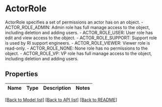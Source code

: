 # ActorRole

ActorRole specifies a set of permissions an actor has on an object.   - ACTOR_ROLE_ADMIN: Admin role has full manage access to the object, including deletion and adding users.  - ACTOR_ROLE_USER: User role has edit and view access to the object.  - ACTOR_ROLE_SUPPORT: Support role is used by RI support engineers.  - ACTOR_ROLE_VIEWER: Viewer role is read-only.  - ACTOR_ROLE_NONE: None role has no permissions to the object.  - ACTOR_ROLE_VP: VP role has full manage access to the object, including deletion and adding users.

## Properties

Name | Type | Description | Notes
------------ | ------------- | ------------- | -------------

[[Back to Model list]](../README.md#documentation-for-models) [[Back to API list]](../README.md#documentation-for-api-endpoints) [[Back to README]](../README.md)

